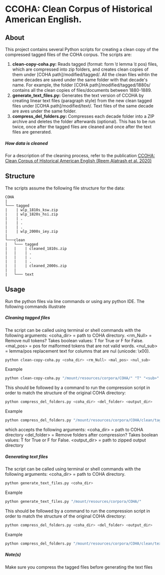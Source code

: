 # CCOHA: Clean Corpus of Historical American English.
## About

This project contains several Python scripts for creating a clean copy of the compressed tagged files of the COHA corpus. The scripts are:

1. **clean-copy-coha.py:** Reads tagged (format: form \t lemma \t pos) files, which are compressed into zip folders, and creates clean copies of them under [COHA path]/modified/tagged/. 
All the clean files wihtin the same decades are saved under the same folder with that decade's name. For example, the folder [COHA path]/modified/tagged/1880s/ contains all the clean copies of files/documents between 1880-1889.
3. **generate_text_files.py:** Generates the text version of CCOHA by creating linear text files (paragraph style) from the new clean tagged files under [COHA path]/modified/text/. Text files of the same decade are aves under the same folder.
2. **compress_del_folders.py:** Compresses each decade folder into a ZIP archive and deletes the folder afterwards (optional). This has to be run twice, once after the tagged files are cleaned and once after the text files are generated.

##### How data is cleaned
For a description of the cleaning process, refer to the publication [CCOHA: Clean Corpus of Historical American English (Reem Alatrash et al. 2020)](https://www.aclweb.org/anthology/2020.lrec-1.859)


## Structure
The scripts assume the following file structure for the data:

```
COHA
|
└─── tagged
|    | wlp_1810s_ksw.zip
|    | wlp_1820s_hsi.zip
|    | .
|    | .
|    | .
|    | wlp_2000s_iey.zip
|
└───clean
|   └─── tagged
|	|    | cleaned_1810s.zip
|	|    | .
|	|    | .
|	|    | .
|	|    | cleaned_2000s.zip
|	|
|   └─── text
```

## Usage
Run the python files via line commands or using any python IDE. The following commands illustrate

##### Cleaning tagged files
The script can be called using terminal or shell commands with the following arguments:
<coha_dir> = path to COHA directory.
<rm_Null> = Remove null tokens? Takes boolean values: T for True or  F for False.  
<mal_pos> = pos for malformed tokens that are not valid words.
<nul_sub> = lemma/pos replacement text for columns that are nul (unicode: \x00).

```bash
python clean-copy-coha.py <coha_dir> <rm_Null> <mal_pos> <nul_sub>
```

Example
```bash
python clean-copy-coha.py "/mount/resources/corpora/COHA/" "T" "<sub>" "<nul>"
```

This should be followed by a command to run the compression script in order to match the structure of the original COHA directory:
```bash
python compress_del_folders.py <coha_dir> <del_folder> <output_dir>
```
Example
```bash
python compress_del_folders.py "/mount/resources/corpora/COHA/clean/tagged/" "T" ""
```
which accepts the following arguments:
<coha_dir> = path to COHA directory
<del_folder> = Remove folders after compression? Takes boolean values: T for True or  F for False.
<output_dir> = path to zipped output directory

##### Generating text files
The script can be called using terminal or shell commands with the following arguments:
<coha_dir> = path to COHA directory.

```bash
python generate_text_files.py <coha_dir>
```

Example
```bash
python generate_text_files.py "/mount/resources/corpora/COHA/"
```

This should be followed by a command to run the compression script in order to match the structure of the original COHA directory:
```bash
python compress_del_folders.py <coha_dir> <del_folder> <output_dir>
```
Example
```bash
python compress_del_folders.py "/mount/resources/corpora/COHA/clean/text/" "T" ""
```

##### Note(s)
Make sure you compress the tagged files before generating the text files